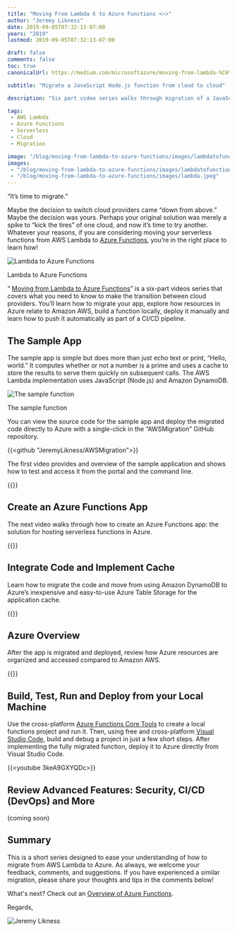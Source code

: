 ```yaml
---
title: "Moving From Lambda ƛ to Azure Functions <⚡>"
author: "Jeremy Likness"
date: 2019-09-05T07:32:13-07:00
years: "2019"
lastmod: 2019-09-05T07:32:13-07:00

draft: false
comments: false
toc: true
canonicalUrl: https://medium.com/microsoftazure/moving-from-lambda-%C6%9B-to-azure-functions-b6d5ed5ca007

subtitle: "Migrate a JavaScript Node.js function from cloud to cloud"

description: "Six part video series walks through migration of a JavaScript Node.js AWS Lambda serverless function that uses DynamoDB for cache to Azure Functions."

tags:
 - AWS Lambda 
 - Azure Functions
 - Serverless
 - Cloud
 - Migration 

image: "/blog/moving-from-lambda-to-azure-functions/images/lambdatofunctions.jpeg" 
images:
 - "/blog/moving-from-lambda-to-azure-functions/images/lambdatofunctions.jpeg" 
 - "/blog/moving-from-lambda-to-azure-functions/images/lambda.jpeg"
---
```


“It’s time to migrate.”

Maybe the decision to switch cloud providers came “down from above.” Maybe the decision was yours. Perhaps your original solution was merely a spike to “kick the tires” of one cloud, and now it’s time to try another. Whatever your reasons, if you are considering moving your serverless functions from AWS Lambda to [Azure Functions](https://jlik.me/jkm), you’re in the right place to learn how!

![Lambda to Azure Functions](/blog/moving-from-lambda-to-azure-functions/images/lambdatofunctions.jpeg)
<figcaption>Lambda to Azure Functions</figcaption>

“<i class="fab fa-youtube"></i> [Moving from Lambda to Azure Functions](https://www.youtube.com/playlist?list=PL1VfiVM16kp8U5E7U2tfJdskXJg8DPPKL)” is a six-part videos series that covers what you need to know to make the transition between cloud providers. You’ll learn how to migrate your app, explore how resources in Azure relate to Amazon AWS, build a function locally, deploy it manually and learn how to push it automatically as part of a CI/CD pipeline.

## The Sample App

The sample app is simple but does more than just echo text or print, “Hello, world.” It computes whether or not a number is a prime and uses a cache to store the results to serve them quickly on subsequent calls. The AWS Lambda implementation uses JavaScript (Node.js) and Amazon DynamoDB.

![The sample function](/blog/moving-from-lambda-to-azure-functions/images/lambda.jpeg)
<figcaption>The sample function</figcaption>

You can view the source code for the sample app and deploy the migrated code directly to Azure with a single-click in the “AWSMigration” GitHub repository.

{{<github "JeremyLikness/AWSMigration">}}

The first video provides and overview of the sample application and shows how to test and access it from the portal and the command line.

{{<youtube iflBlF9JEIY>}}

## Create an Azure Functions App

The next video walks through how to create an Azure Functions app: the solution for hosting serverless functions in Azure.

{{<youtube YgcUqPzk63c>}}

## Integrate Code and Implement Cache

Learn how to migrate the code and move from using Amazon DynamoDB to Azure’s inexpensive and easy-to-use Azure Table Storage for the application cache.

{{<youtube kdG0r12RU0U>}}

## Azure Overview

After the app is migrated and deployed, review how Azure resources are organized and accessed compared to Amazon AWS.

{{<youtube HD3iwH1Q64s>}}

## Build, Test, Run and Deploy from your Local Machine

Use the cross-platform [Azure Functions Core Tools](https://docs.microsoft.com/azure/azure-functions/functions-run-local?WT.mc_id=link-blog-jeliknes) to create a local functions project and run it. Then, using free and cross-platform [Visual Studio Code](https://code.visualstudio.com/?WT.mc_id=link-blog-jeliknes), build and debug a project in just a few short steps. After implementing the fully migrated function, deploy it to Azure directly from Visual Studio Code.

{{<youtube 3keA9GXYQDc>}}

## Review Advanced Features: Security, CI/CD (DevOps) and More

(coming soon)

## Summary

This is a short series designed to ease your understanding of how to migrate from AWS Lambda to Azure. As always, we welcome your feedback, comments, and suggestions. If you have experienced a similar migration, please share your thoughts and tips in the comments below!

What's next? Check out an [Overview of Azure Functions](https://jlik.me/gkm).

Regards,

![Jeremy Likness](/images/jeremylikness.gif)
